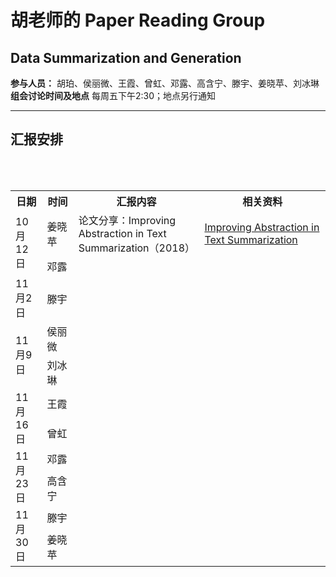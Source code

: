 <html>
<body>
<a name="top"></a>
<h1>胡老师的 Paper Reading Group</h1>

  <h2>Data Summarization and Generation</h2>

  <b>参与人员：</b>
  胡珀、侯丽微、王霞、曾虹、邓露、高含宁、滕宇、姜晓苹、刘冰琳<br>
  <b>组会讨论时间及地点</b>
  每周五下午2:30；地点另行通知<br> 

<hr id="dash">
<a name="schedule"></a>
<h2>汇报安排</h2>
<br><br>
<div>
<table id="bord" >
  <tbody><tr class="active">
    <th width="10%">日期</th><th width="10%">时间</th width="40%"><th>汇报内容</th><th width="40%">相关资料</th>
  </tr>

  <tr id="bord">
    <td rowspan="2">10月12日</td>
    <td>姜晓苹</td>
    <td>论文分享：Improving Abstraction in Text Summarization（2018）</td>
    <td>
      <a href="http://cn.arxiv.org/abs/1808.07913">Improving Abstraction in Text Summarization</a>
    </td>
  </tr>


  <tr id="bord">
    <td>邓露</td>
    <td></td>
    <td></td>
  </tr>

  <tr id="bord">
    <td>11月2日</td>
    <td>滕宇</td>
    <td></td>
    <td></td>
  </tr>

 <tr id="bord">
    <td rowspan="2">11月9日</td>
    <td>侯丽微</td>
    <td></td>
    <td></td>
  </tr>

 <tr id="bord">
    <td>刘冰琳</td>
    <td></td>
    <td></td>
  </tr>

 <tr id="bord">
    <td rowspan="2">11月16日</td>
    <td>王霞</td>
    <td></td>
    <td></td>
  </tr>

 <tr id="bord">
    <td>曾虹</td>
    <td></td>
    <td></td>
  </tr>

 <tr id="bord">
    <td rowspan="2">11月23日</td>
    <td>邓露</td>
    <td></td>
    <td></td>
  </tr>

 <tr id="bord">
    <td>高含宁</td>
    <td></td>
    <td></td>
  </tr>

 <tr id="bord">
    <td rowspan="2">11月30日</td>
    <td>滕宇</td>
    <td></td>
    <td></td>
  </tr>

 <tr id="bord">
    <td>姜晓苹</td>
    <td></td>
    <td></td>
  </tr>


</tbody></table>
</div>

</body></html>
